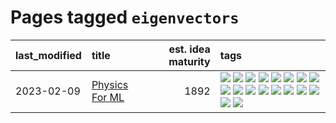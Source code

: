 # Pages tagged `eigenvectors`

|last_modified|title|est. idea maturity|tags
|:---|:---|---:|:---|
|2023-02-09|[Physics For ML](../physics_for_ml.md)|1892|[![](https://img.shields.io/badge/tag-brownianmotion-c92725)](../tags/brownianmotion.md) [![](https://img.shields.io/badge/tag-curriculum-43d799)](../tags/curriculum.md) [![](https://img.shields.io/badge/tag-curvature-d548d8)](../tags/curvature.md) [![](https://img.shields.io/badge/tag-education-98b52b)](../tags/education.md) [![](https://img.shields.io/badge/tag-eigenvectors-7fe3bd)](../tags/eigenvectors.md) [![](https://img.shields.io/badge/tag-gaugetheory-1dc0d1)](../tags/gaugetheory.md) [![](https://img.shields.io/badge/tag-grouptheory-4d5a4)](../tags/grouptheory.md) [![](https://img.shields.io/badge/tag-machinelearning-e168be)](../tags/machinelearning.md) [![](https://img.shields.io/badge/tag-manifolds-96f12e)](../tags/manifolds.md) [![](https://img.shields.io/badge/tag-ode-5e378d)](../tags/ode.md) [![](https://img.shields.io/badge/tag-optimization-394ee4)](../tags/optimization.md) [![](https://img.shields.io/badge/tag-pde-cc5ed7)](../tags/pde.md) [![](https://img.shields.io/badge/tag-physics-dd597e)](../tags/physics.md) [![](https://img.shields.io/badge/tag-probabilityfields-e8ae48)](../tags/probabilityfields.md) [![](https://img.shields.io/badge/tag-quantummechanics-b5ec2c)](../tags/quantummechanics.md) [![](https://img.shields.io/badge/tag-relativity-f76896)](../tags/relativity.md) [![](https://img.shields.io/badge/tag-tensorcalculus-0e5ec)](../tags/tensorcalculus.md) [![](https://img.shields.io/badge/tag-textbook-36f98)](../tags/textbook.md)|